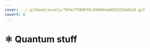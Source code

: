 ```yaml
---
cover: ../.gitbook/assets/78fe2f500bf0c55004dad833152dd1c0.gif
coverY: 0
---
```


# ⚛ Quantum stuff

